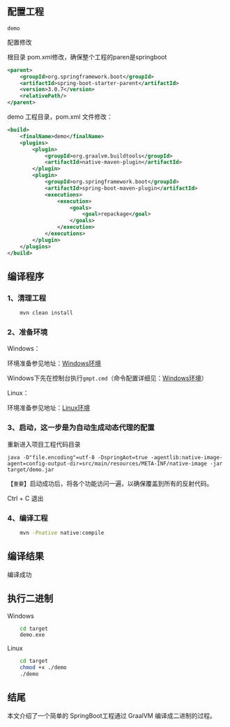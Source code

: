 ## 配置工程
 
    demo

配置修改

根目录 pom.xml修改，确保整个工程的paren是springboot

```xml
<parent>
    <groupId>org.springframework.boot</groupId>
    <artifactId>spring-boot-starter-parent</artifactId>
    <version>3.0.7</version>
    <relativePath/>
</parent>
```

demo 工程目录，pom.xml 文件修改：

```xml
<build>
    <finalName>demo</finalName>
    <plugins>
        <plugin>
            <groupId>org.graalvm.buildtools</groupId>
            <artifactId>native-maven-plugin</artifactId>
        </plugin>
        <plugin>
            <groupId>org.springframework.boot</groupId>
            <artifactId>spring-boot-maven-plugin</artifactId>
            <executions>
                <execution>
                    <goals>
                        <goal>repackage</goal>
                    </goals>
                </execution>
            </executions>
        </plugin>
    </plugins>
</build>
```

## 编译程序

### 1、清理工程

```bash
    mvn clean install
```

### 2、准备环境

Windows：

环境准备参见地址：[Windows环境](blog/notes/graalvm/001/)

Windows下先在控制台执行`gmpt.cmd`（命令配置详细见：[Windows环境](blog/notes/graalvm/001/?id=_6-新建快捷命令)）

Linux：

环境准备参见地址：[Linux环境](blog/notes/graalvm/002/)

### 3、启动，这一步是为自动生成动态代理的配置

重新进入项目工程代码目录

    java -D"file.encoding"=utf-8 -DspringAot=true -agentlib:native-image-agent=config-output-dir=src/main/resources/META-INF/native-image -jar target/demo.jar

【`重要`】启动成功后，将各个功能访问一遍，以确保覆盖到所有的反射代码。

Ctrl + C 退出

### 4、编译工程

```bash
    mvn -Pnative native:compile
```

## 编译结果

编译成功

## 执行二进制


Windows

```bash
    cd target
    demo.exe
```

Linux

```bash
    cd target
    chmod +x ./demo
    ./demo
```


## 结尾

本文介绍了一个简单的 SpringBoot工程通过 GraalVM 编译成二进制的过程。
